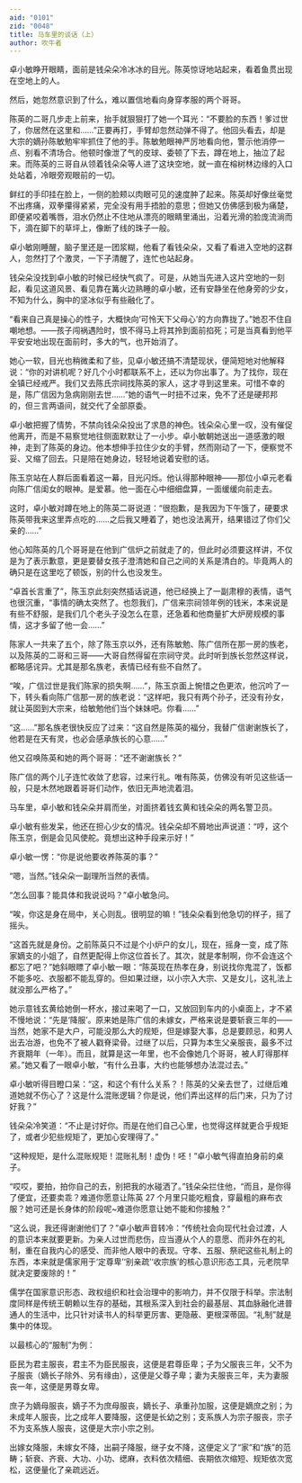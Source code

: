 ```yaml
---
aid: "0101"
zid: "0048"
title: 马车里的谈话（上）
author: 吹牛者
---
```


卓小敏睁开眼睛，面前是钱朵朵冷冰冰的目光。陈英惊讶地站起来，看着鱼贯出现在空地上的人。



然后，她忽然意识到了什么，难以置信地看向身穿孝服的两个哥哥。



陈英的二哥几步走上前来，抬手就狠狠打了她一个耳光：“不要脸的东西！爹过世了，你居然在这里和……”正要再打，手臂却忽然动弹不得了。他回头看去，却是大宗的嫡孙陈敏勉牢牢抓住了他的手。陈敏勉眼神严厉地看向他，警示他消停一点、别看不清场合。他顿时像泄了气的皮球、委顿了下去，蹲在地上，抽泣了起来。而陈英的三哥自从领着钱朵朵等人进了这块空地，就一直在榕树林边缘的入口处站着，冷眼旁观眼前的一切。



鲜红的手印挂在脸上，一侧的脸颊以肉眼可见的速度肿了起来。陈英却好像丝毫觉不出疼痛，双拳攥得紧紧，完全没有用手捂脸的意思；但她又仿佛感到极为痛楚，即便紧咬着嘴唇，泪水仍然止不住地从漂亮的眼睛里涌出，沿着光滑的脸庞流淌而下，滴在脚下的草坪上，像断了线的珠子一般。



卓小敏刚睡醒，脑子里还是一团浆糊，他看了看钱朵朵，又看了看进入空地的这群人，忽然打了个激灵，一下子清醒了，连忙也站起身。



钱朵朵没找到卓小敏的时候已经快气疯了。可是，从她当先进入这片空地的一刻起，看见这道风景、看见靠在篝火边熟睡的卓小敏，还有安静坐在他身旁的少女，不知为什么，胸中的坚冰似乎有些融化了。



“看来自己真是操心的性子，大概快向‘可怜天下父母心’的方向靠拢了。”她忍不住自嘲地想。——孩子闯祸遇险时，恨不得马上将其拎到面前掐死；可是当真看到他平平安安地出现在面前时，多大的气，也开始消了。



她心一软，目光也稍微柔和了些，见卓小敏还搞不清楚现状，便简短地对他解释说：“你的对讲机呢？好几个小时都联系不上，还以为你出事了。为了找你，现在全镇已经戒严。我们又去陈氏宗祠找陈英的家人，这才寻到这里来。可惜不幸的是，陈广信因为急病刚刚去世……”她的语气一时扭不过来，免不了还是硬邦邦的，但三言两语间，就交代了全部原委。



卓小敏把握了情势，不禁向钱朵朵投出了求恳的神色。钱朵朵心里一叹，没有催促他离开，而是不易察觉地往侧面默默让了一小步。卓小敏朝她送出一道感激的眼神，走到了陈英的身边。他本想伸手拉住少女的手臂，然而刚动了一下，便察觉不妥、又缩了回去。只是陪在她身边，轻轻地说着安慰的话。



陈玉京站在人群后面看着这一幕，目光闪烁。他认得那种眼神——那位小卓元老看向陈广信闺女的眼神。是爱慕。他一面在心中细细盘算，一面缓缓向前走去。



这时，卓小敏对蹲在地上的陈英二哥说道：“很抱歉，是我因为下午饿了，硬要求陈英带我来这里弄点吃的……之后我又睡着了，她也没法离开，结果错过了你们父亲的……”



他心知陈英的几个哥哥是在他到广信炉之前就走了的，但此时必须要这样讲，不仅是为了表示歉意，更是要替女孩子澄清她和自己之间的关系是清白的。毕竟两人的确只是在这里吃了顿饭，别的什么也没发生。



“卓首长言重了”，陈玉京此刻突然插话说道，他已经换上了一副肃穆的表情，语气也很沉重，“事情的确太突然了。也怨我们，广信来宗祠领年例的钱米，本来说是有些不舒服，是我们几个老头子没怎么在意，还急着和他商量扩大炉房规模的事情，这才多留了他一会……”



陈家人一共来了五个，除了陈玉京以外，还有陈敏勉、陈广信所在那一房的族老，以及陈英的二哥和三哥——大哥自然得留在宗祠守灵。此时听到族长忽然这样说，都略感诧异。尤其是那名族老，表情已经有些不自然了。



“唉，广信过世是我们陈家的损失啊……”，陈玉京面上惋惜之色更浓，他沉吟了一下，转头看向陈广信那一房的族老说：“这样吧，我只有两个孙子，还没有孙女，就让英囡到大宗来，给敏勉他们当个妹妹吧。你看……”



“这……”那名族老很快反应了过来：“这自然是陈英的福分，我替广信谢谢族长了，他若是在天有灵，也必会感承族长的心意……”



他又召唤陈英和她的两个哥哥：“还不谢谢族长？”



陈广信的两个儿子连忙收敛了悲容，过来行礼。唯有陈英，仿佛没有听见这些话一般，只是木然地跟着哥哥们动作，依旧无声地流着泪。



马车里，卓小敏和钱朵朵并肩而坐，对面挤着钱玄黄和钱朵朵的两名警卫员。



卓小敏有些发呆，他还在担心少女的情况。钱朵朵却不屑地出声说道：“哼，这个陈玉京，倒是会见风使舵。竟想出这种手段来示好！”



卓小敏一愣：“你是说他要收养陈英的事？”



“嗯，当然。”钱朵朵一副理所当然的表情。



“怎么回事？能具体和我说说吗？”卓小敏急问。



“唉，你这是身在局中，关心则乱。很明显的嘛！”钱朵朵看到他急切的样子，摇了摇头。



“这首先就是身份。之前陈英只不过是个小炉户的女儿，现在，摇身一变，成了陈家嫡支的小姐了，自然更配得上你这位首长了。其次，就是孝制啊，你不会连这个都忘了吧？”她斜眼瞟了卓小敏一眼：“陈英现在热孝在身，别说找你鬼混了，饭都不能多吃、衣服都不能乱穿的。但如果过继，以小宗入大宗、又是女儿，这礼法上就没那么严格了。”



她示意钱玄黄给她倒一杯水，接过来喝了一口，又放回到车内的小桌面上，才不紧不慢地说：“先是‘降服’。原来她是陈广信的未嫁女，严格来说是要斩衰三年的——当然，她家不是大户，可能没那么大的规矩，但是嫁娶大事，总是要顾忌，和男人出去冶游，也免不了被人戳脊梁骨。过继了以后，只算为本生父亲服丧，最多不过齐衰期年（一年）。而且，就算是这一年里，也不会像她几个哥哥，被人盯得那样紧。”她又看了一眼卓小敏，“有什么丑事，大约也能够想办法混过去。”



卓小敏听得目瞪口呆：“这，和这个有什么关系？！陈英的父亲去世了，过继后难道她就不伤心了？这是什么混账逻辑？你是说，他们弄出这样的后门来，只为了讨好我？”



钱朵朵冷笑道：“不止是讨好你。而是在他们自己心里，也觉得这样就更合乎规矩了，或者少犯些规矩了，更加心安理得了。”



“这种规矩，是什么混账规矩！混账礼制！虚伪！呸！”卓小敏气得直拍身前的桌子。



“哎哎，要拍，拍你自己的去，别把我的水碰洒了。”钱朵朵拦住他，“而且，是你得了便宜，还要卖乖？难道你愿意让陈英 27 个月里只能吃粗食，穿最粗的麻布衣服？她可还是长身体的阶段呢~难道你愿意让她不能和你接触？”



“这么说，我还得谢谢他们了？”卓小敏声音转冷：“传统社会向现代社会过渡，人的意识本来就要更新。为亲人过世而悲伤，应当遵从个人的意愿、而非外在的礼制，重在自我内心的感受、而非他人眼中的表现。守孝、五服、祭祀这些礼制上的东西，本来就是儒家用于‘定尊卑’‘别亲疏’‘收宗族’的核心意识形态工具，元老院早就决定要废除的！”



儒学在国家意识形态、政权组织和社会治理中的影响力，并不仅限于科举。宗法制度同样是传统王朝赖以生存的基础，其根系深入到社会的最基层、其血脉融化进普通人的生活中，比只针对读书人的科举更厉害、更隐蔽、更根深蒂固。“礼制”就是集中的体现。



以最核心的“服制”为例：



臣民为君主服丧，君主不为臣民服丧，这便是君尊臣卑；子为父服丧三年，父不为子服丧（嫡长子除外、另有缘由），这便是父尊子卑；妻为夫服丧三年，夫为妻服丧一年，这便是男尊女卑。



庶子为嫡母服丧，嫡子不为庶母服丧，嫡长子、承重孙加服，这便是嫡庶之别；为未成年人服丧，比之成年人要降服，这便是长幼之别；支系族人为宗子服丧，宗子不为支系族人服丧，这便是大宗小宗之别。



出嫁女降服，未嫁女不降，出嗣子降服，继子女不降，这便定义了“家”和“族”的范畴；斩衰、齐衰、大功、小功、缌麻，衣料依次精细、丧期依次缩短、规矩依次宽松，这便量化了亲疏远近。


